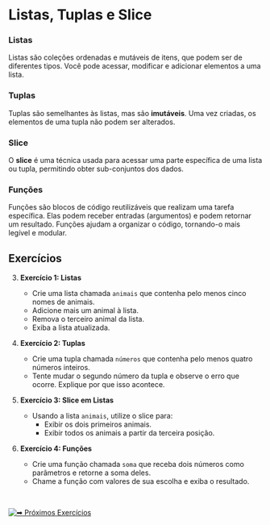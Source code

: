 # Listas, Tuplas e Slice

### Listas
Listas são coleções ordenadas e mutáveis de itens, que podem ser de diferentes tipos. Você pode acessar, modificar e adicionar elementos a uma lista.

### Tuplas
Tuplas são semelhantes às listas, mas são **imutáveis**. Uma vez criadas, os elementos de uma tupla não podem ser alterados.

### Slice
O **slice** é uma técnica usada para acessar uma parte específica de uma lista ou tupla, permitindo obter sub-conjuntos dos dados.

### Funções
Funções são blocos de código reutilizáveis que realizam uma tarefa específica. Elas podem receber entradas (argumentos) e podem retornar um resultado. Funções ajudam a organizar o código, tornando-o mais legível e modular.

## Exercícios
3. **Exercício 1: Listas**
   - Crie uma lista chamada `animais` que contenha pelo menos cinco nomes de animais. 
   - Adicione mais um animal à lista.
   - Remova o terceiro animal da lista.
   - Exiba a lista atualizada.

4. **Exercício 2: Tuplas**
   - Crie uma tupla chamada `números` que contenha pelo menos quatro números inteiros.
   - Tente mudar o segundo número da tupla e observe o erro que ocorre. Explique por que isso acontece.

5. **Exercício 3: Slice em Listas**
   - Usando a lista `animais`, utilize o slice para:
     - Exibir os dois primeiros animais.
     - Exibir todos os animais a partir da terceira posição.

6. **Exercício 4: Funções**
   - Crie uma função chamada `soma` que receba dois números como parâmetros e retorne a soma deles. 
   - Chame a função com valores de sua escolha e exiba o resultado.

<br>

[![➡ Próximos Exercícios](https://img.shields.io/badge/-%F0%9F%93%98_Acesse_Aqui_:_Pr%C3%B3ximos_Exerc%C3%ADcios-blue?style=for-the-badge&color=007BFF)](https://github.com/biankyrou/data-science-lab/blob/main/Guia%20de%20Estudos/2-%20Python%20para%20praticar/4-%20Estruturas%20de%20Dados%20e%20Fun%C3%A7%C3%B5es%20Utilit%C3%A1rias.md)
